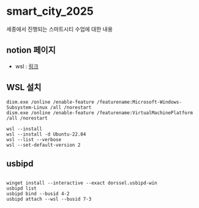 # smart_city_2025

세종에서 진행되는 스마트시티 수업에 대한 내용

## notion 페이지

- wsl : [링크](https://www.notion.so/freshmea/WSL-windows-subsystem-for-linux-232123060ee780e79964ec56e36b5c18?source=copy_link)

## WSL 설치

```shellshell
dism.exe /online /enable-feature /featurename:Microsoft-Windows-Subsystem-Linux /all /norestart
dism.exe /online /enable-feature /featurename:VirtualMachinePlatform /all /norestart

wsl --install
wsl --install -d Ubuntu-22.04
wsl --list --verbose
wsl --set-default-version 2
```

## usbipd

```shell

winget install --interactive --exact dorssel.usbipd-win
usbipd list
usbipd bind --busid 4-2
usbipd attach --wsl --busid 7-3

```

